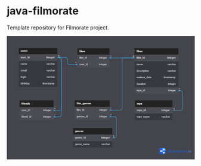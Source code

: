 # java-filmorate
Template repository for Filmorate project.

![Schema](https://github.com/RikkkiTikkkiTavi/java-filmorate/blob/add-database/Untitled%20(2).png)
